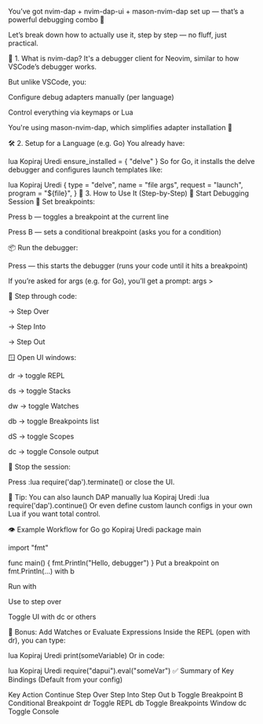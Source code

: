You’ve got nvim-dap + nvim-dap-ui + mason-nvim-dap set up — that’s a powerful debugging combo 🎯

Let’s break down how to actually use it, step by step — no fluff, just practical.

🧪 1. What is nvim-dap?
It's a debugger client for Neovim, similar to how VSCode’s debugger works.

But unlike VSCode, you:

Configure debug adapters manually (per language)

Control everything via keymaps or Lua

You're using mason-nvim-dap, which simplifies adapter installation 🎉

🛠️ 2. Setup for a Language (e.g. Go)
You already have:

lua
Kopiraj
Uredi
ensure_installed = { "delve" }
So for Go, it installs the delve debugger and configures launch templates like:

lua
Kopiraj
Uredi
{
  type = "delve",
  name = "file args",
  request = "launch",
  program = "${file}",
}
🚀 3. How to Use It (Step-by-Step)
🔹 Start Debugging Session
🧷 Set breakpoints:

Press <leader>b — toggles a breakpoint at the current line

Press <leader>B — sets a conditional breakpoint (asks you for a condition)

📦 Run the debugger:

Press <F8> — this starts the debugger (runs your code until it hits a breakpoint)

If you’re asked for args (e.g. for Go), you’ll get a prompt: args >

🧭 Step through code:

<F10> → Step Over

<F11> → Step Into

<F12> → Step Out

🪟 Open UI windows:

<leader>dr → toggle REPL

<leader>ds → toggle Stacks

<leader>dw → toggle Watches

<leader>db → toggle Breakpoints list

<leader>dS → toggle Scopes

<leader>dc → toggle Console output

🛑 Stop the session:

Press :lua require('dap').terminate() or close the UI.

🧠 Tip: You can also launch DAP manually
lua
Kopiraj
Uredi
:lua require('dap').continue()
Or even define custom launch configs in your own Lua if you want total control.

👁 Example Workflow for Go
go
Kopiraj
Uredi
package main

import "fmt"

func main() {
  fmt.Println("Hello, debugger")
}
Put a breakpoint on fmt.Println(...) with <leader>b

Run with <F8>

Use <F10> to step over

Toggle UI with <leader>dc or others

🧩 Bonus: Add Watches or Evaluate Expressions
Inside the REPL (open with <leader>dr), you can type:

lua
Kopiraj
Uredi
print(someVariable)
Or in code:

lua
Kopiraj
Uredi
require("dapui").eval("someVar")
✅ Summary of Key Bindings (Default from your config)

Key	Action
<F8>	Continue
<F10>	Step Over
<F11>	Step Into
<F12>	Step Out
<leader>b	Toggle Breakpoint
<leader>B	Conditional Breakpoint
<leader>dr	Toggle REPL
<leader>db	Toggle Breakpoints Window
<leader>dc	Toggle Console
